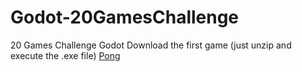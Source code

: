 # Godot-20GamesChallenge
20 Games Challenge Godot 
Download the first game (just unzip and execute the .exe file) [Pong]([https://github.com/Xuoner/Godot-20GamesChallenge/commit/31be132e4e058f058d508c78d9a1ba6cd750893](https://github.com/Xuoner/Godot-20GamesChallenge/tree/53bcf9113ab3cdde361894845c1f070c08610138/Executable%20Versions/Pong%20-%20Challenge%20%231)https://github.com/Xuoner/Godot-20GamesChallenge/tree/53bcf9113ab3cdde361894845c1f070c08610138/Executable%20Versions/Pong%20-%20Challenge%20%2318)
